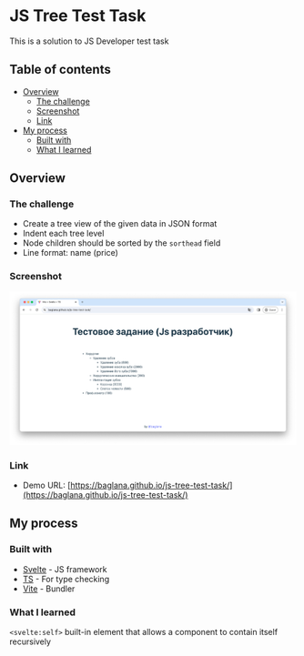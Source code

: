 # JS Tree Test Task

This is a solution to JS Developer test task

## Table of contents

- [Overview](#overview)
    - [The challenge](#the-challenge)
    - [Screenshot](#screenshot)
    - [Link](#link)
- [My process](#my-process)
    - [Built with](#built-with)
    - [What I learned](#what-i-learned)

## Overview

### The challenge

- Create a tree view of the given data in JSON format
- Indent each tree level
- Node children should be sorted by the `sorthead` field
- Line format: name (price)

### Screenshot

![](./screenshot.png)

### Link

- Demo
  URL: [https://baglana.github.io/js-tree-test-task/](https://baglana.github.io/js-tree-test-task/)

## My process

### Built with

- [Svelte](https://svelte.dev/) - JS framework
- [TS](https://www.typescriptlang.org/) - For type checking
- [Vite](https://vitejs.dev/) - Bundler

### What I learned

`<svelte:self>` built-in element that allows a component to contain itself recursively

